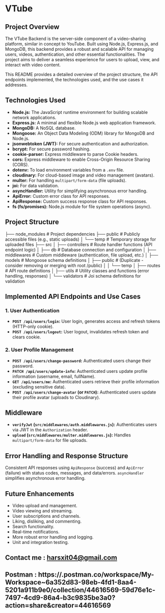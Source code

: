 # VTube

## Project Overview

The VTube Backend is the server-side component of a video-sharing platform, similar in concept to YouTube. Built using Node.js, Express.js, and MongoDB, this backend provides a robust and scalable API for managing users, videos, authentication, and other essential functionalities. The project aims to deliver a seamless experience for users to upload, view, and interact with video content.

This README provides a detailed overview of the project structure, the API endpoints implemented, the technologies used, and the use cases it addresses.

## Technologies Used

* **Node.js:** The JavaScript runtime environment for building scalable network applications.
* **Express.js:** A minimal and flexible Node.js web application framework.
* **MongoDB:** A NoSQL database.
* **Mongoose:** An Object Data Modeling (ODM) library for MongoDB and Node.js.
* **jsonwebtoken (JWT):** For secure authentication and authorization.
* **bcrypt:** For secure password hashing.
* **cookie-parser:** Express middleware to parse Cookie headers.
* **cors:** Express middleware to enable Cross-Origin Resource Sharing (CORS).
* **dotenv:** To load environment variables from a `.env` file.
* **cloudinary:** For cloud-based image and video management (avatars).
* **multer:** For handling `multipart/form-data` (file uploads).
* **joi:** For data validation.
* **asyncHandler:** Utility for simplifying asynchronous error handling.
* **ApiError:** Custom error class for API responses.
* **ApiResponse:** Custom success response class for API responses.
* **fs (fs/promises):** Node.js module for file system operations (async).

## Project Structure
├── node_modules            # Project dependencies
├── public                  # Publicly accessible files (e.g., static uploads)
│   └── temp                # Temporary storage for uploaded files
├── src
│   ├── controllers         # Route handler functions (API endpoint logic)
│   ├── db                  # Database connection and configuration
│   ├── middlewares         # Custom middleware (authentication, file upload, etc.)
│   ├── models              # Mongoose schema definitions
│   ├── public              # (Duplicate - consider removing or merging with root /public)
│   │   └── temp
│   ├── routes              # API route definitions
│   ├── utils               # Utility classes and functions (error handling, responses)
│   └── validators          # Joi schema definitions for validation


## Implemented API Endpoints and Use Cases

### 1. User Authentication

* **`POST /api/users/login`:** User login, generates access and refresh tokens (HTTP-only cookie).
* **`POST /api/users/logout`:** User logout, invalidates refresh token and clears cookie.

### 2. User Profile Management

* **`POST /api/users/change-password`:** Authenticated users change their password.
* **`PATCH /api/users/update-info`:** Authenticated users update profile information (username, email, fullName).
* **`GET /api/users/me`:** Authenticated users retrieve their profile information (excluding sensitive data).
* **`POST /api/users/change-avatar` (or `PATCH`):** Authenticated users update their profile avatar (uploads to Cloudinary).

## Middleware

* **`verifyJwt` (`src/middlewares/auth.middlewares.js`):** Authenticates users via JWT in the `Authorization` header.
* **`upload` (`src/middlewares/multer.middlewares.js`):** Handles `multipart/form-data` for file uploads.

## Error Handling and Response Structure

Consistent API responses using `ApiResponse` (success) and `ApiError` (failure) with status codes, messages, and data/errors. `asyncHandler` simplifies asynchronous error handling.

## Future Enhancements

* Video upload and management.
* Video viewing and streaming.
* User subscriptions and channels.
* Liking, disliking, and commenting.
* Search functionality.
* Real-time notifications.
* More robust error handling and logging.
* Unit and integration testing.

## Contact me : harsxit04@gmail.com
## Postman : https://.postman.co/workspace/My-Workspace~6a352d83-98eb-4fd1-8aa4-5201a911b9e0/collection/44616569-59d76e1c-7497-4cd9-86a4-b3c9835be3a0?action=share&creator=44616569
